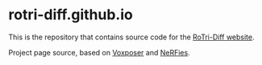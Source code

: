 # rotri-diff.github.io

This is the repository that contains source code for the [RoTri-Diff website](https://rotri-diff.github.io/).

Project page source, based on [Voxposer](https://voxposer.github.io/) and [NeRFies](https://nerfies.github.io/).

